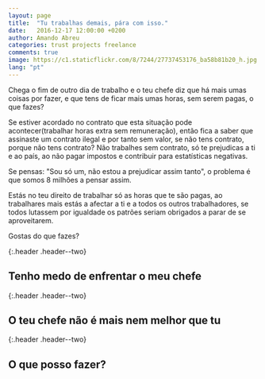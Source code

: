 ```yaml
---
layout: page
title:  "Tu trabalhas demais, pára com isso."
date:   2016-12-17 12:00:00 +0200
author: Amando Abreu
categories: trust projects freelance
comments: true
image: https://c1.staticflickr.com/8/7244/27737453176_ba58b81b20_h.jpg
lang: "pt"
---
```

Chega o fim de outro dia de trabalho e o teu chefe diz que há mais umas coisas por fazer, e que tens de ficar mais umas horas, sem serem pagas, o que fazes?

Se estiver acordado no contrato que esta situação pode acontecer(trabalhar horas extra sem remuneração), então fica a saber que assinaste um contrato ilegal e por tanto sem valor, se não tens contrato, porque não tens contrato? Não trabalhes sem contrato, só te prejudicas a ti e ao país, ao não pagar impostos e contribuir para estatísticas negativas.

Se pensas: "Sou só um, não estou a prejudicar assim tanto", o problema é que somos 8 milhões a pensar assim.

Estás no teu direito de trabalhar só as horas que te são pagas, ao trabalhares mais estás a afectar a ti e a todos os outros trabalhadores, se todos lutassem por igualdade os patrões seriam obrigados a parar de se aproveitarem.

Gostas do que fazes?

{:.header .header--two}
## Tenho medo de enfrentar o meu chefe

{:.header .header--two}
## O teu chefe não é mais nem melhor que tu

{:.header .header--two}
## O que posso fazer?
